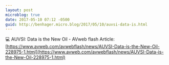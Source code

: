 ```yaml
---
layout: post
microblog: true
date: 2017-05-10 07:12 -0500
guid: http://benhager.micro.blog/2017/05/10/auvsi-data-is.html
---
```

💻 AUVSI: Data is the New Oil - AVweb flash Article: [https://www.avweb.com/avwebflash/news/AUVSI-Data-is-the-New-Oil-228975-1.html](https://www.avweb.com/avwebflash/news/AUVSI-Data-is-the-New-Oil-228975-1.html)
